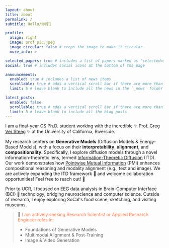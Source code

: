 ```yaml
---
layout: about
title: about
permalink: /
subtitle: Hello/你好👋

profile:
  align: right
  image: prof_pic.jpeg
  image_circular: false # crops the image to make it circular
  more_info: >

selected_papers: true # includes a list of papers marked as "selected={true}"
social: true # includes social icons at the bottom of the page

announcements:
  enabled: true # includes a list of news items
  scrollable: true # adds a vertical scroll bar if there are more than 3 news items
  limit: 5 # leave blank to include all the news in the `_news` folder

latest_posts:
  enabled: false
  scrollable: true # adds a vertical scroll bar if there are more than 3 new posts items
  limit: 3 # leave blank to include all the blog posts
---
```


I am a final-year CS Ph.D. student working with the incredible ✨ [Prof. Greg Ver Steeg](https://profiles.ucr.edu/app/home/profile/gregoryv) ✨ at the University of California, Riverside.

My research centers on **Generative Models** (Diffusion Models & Energy-Based Models), with a focus on their **interpretability**, **alignment**, and **compositionality**. Specifically, I explore diffusion models through a novel information-theoretic lens, termed [Information-Theoretic Diffusion](https://arxiv.org/abs/2302.03792) (ITD). Our work demonstrates how [Pointwise Mutual Information](https://arxiv.org/abs/2310.07972) (PMI) enhances compositional reasoning and modality alignment (e.g., text and image). We are actively expanding the ITD framework 🌌 and welcome collaboration opportunities! Feel free to reach out! 🚀

Prior to UCR, I focused on EEG data analysis in Brain-Computer Interface (BCI) 🧠 technology, bridging neuroscience and computer science. Outside of research, I enjoy exploring SoCal's food scene, sketching, and visiting museums.

> 💼 <span style="color:coral">I am actively seeking Research Scientist or Applied Research Engineer roles in:
>
> - Foundations of Generative Models
> - Multimodal Alignment & Post-Training
> - Image & Video Generation
>   </span>
